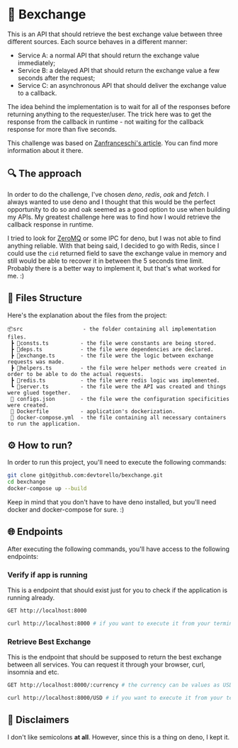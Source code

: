 # 💸 Bexchange

This is an API that should retrieve the best exchange value between three different sources. Each source behaves in a
different manner:

- Service A: a normal API that should return the exchange value immediately;
- Service B: a delayed API that should return the exchange value a few seconds after the request;
- Service C: an asynchronous API that should deliver the exchange value to a callback.

The idea behind the implementation is to wait for all of the responses before returning anything to the requester/user.
The trick here was to get the response from the callback in runtime - not waiting for the callback response for more
than five seconds.

This challenge was based on [Zanfranceschi's article](https://dev.to/zanfranceschi/desafio-integracao-com-apis-4jco).
You can find more information about it there.

## 🔍 The approach

In order to do the challenge, I've chosen _deno_, _redis_, _oak_ and _fetch_. I always wanted to use deno and I thought
that this would be the perfect opportunity to do so and oak seemed as a good option to use when building my APIs. My
greatest challenge here was to find how I would retrieve the callback response in runtime.

I tried to look for [ZeroMQ](https://zeromq.org/) or some IPC for deno, but I was not able to find anything reliable.
With that being said, I decided to go with Redis, since I could use the `cid` returned field to save the exchange value
in memory and still would be able to recover it in between the 5 seconds time limit. Probably there is a better way to
implement it, but that's what worked for me. :)

## 📝 Files Structure

Here's the explanation about the files from the project:

```
📦src                   - the folder containing all implementation files.
 ┣ 📜consts.ts          - the file were constants are being stored.
 ┣ 📜deps.ts            - the file were dependencies are declared.
 ┣ 📜exchange.ts        - the file were the logic between exchange requests was made.
 ┣ 📜helpers.ts         - the file were helper methods were created in order to be able to do the actual requests.
 ┣ 📜redis.ts           - the file were redis logic was implemented.
 ┗ 📜server.ts          - the file were the API was created and things were glued together.
 🧰 configs.json        - the file were the configuration specificities were created.
 🐋 Dockerfile          - application's dockerization.
 🐋 docker-compose.yml  - the file containing all necessary containers to run the application.
```

## ⚙️ How to run?

In order to run this project, you'll need to execute the following commands:

```bash
git clone git@github.com:devtorello/bexchange.git
cd bexchange
docker-compose up --build
```

Keep in mind that you don't have to have deno installed, but you'll need docker and docker-compose for sure. :)

## 🌐 Endpoints

After executing the following commands, you'll have access to the following endpoints:

### Verify if app is running

This is a endpoint that should exist just for you to check if the application is running already.

```bash
GET http://localhost:8000

curl http://localhost:8000 # if you want to execute it from your terminal
```

### Retrieve Best Exchange

This is the endpoint that should be supposed to return the best exchange between all services. You can request it
through your browser, curl, insomnia and etc.

```bash
GET http://localhost:8000/:currency # the currency can be values as USD, EUR, BRL and so on

curl http://localhost:8000/USD # if you want to execute it from your terminal
```

## 🤪 Disclaimers

I don't like semicolons **at all**. However, since this is a thing on deno, I kept it.
